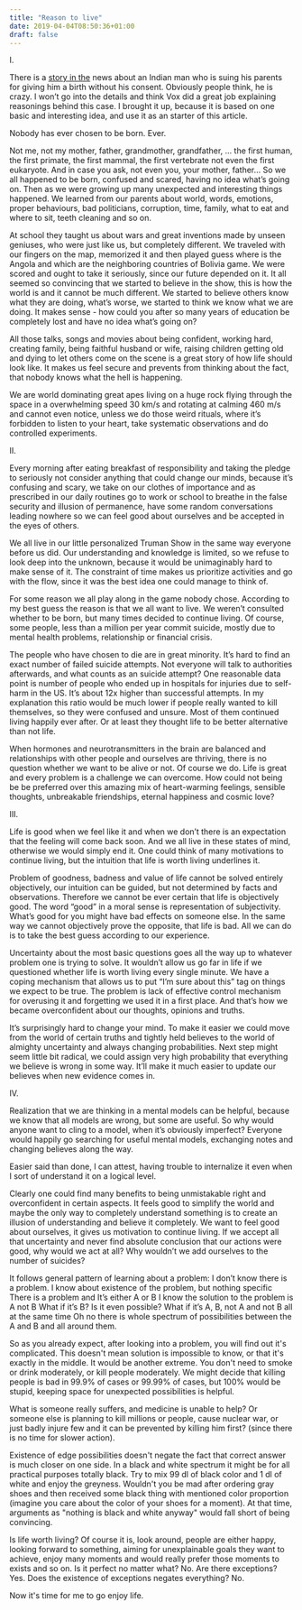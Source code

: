 ```yaml
---
title: "Reason to live"
date: 2019-04-04T08:50:36+01:00
draft: false
---
```


I.

There is a [story in the](https://www.vox.com/future-perfect/2019/2/7/18215586/india-man-suing-parents-giving-birth-antinatalism-raphael-samuel) news about an Indian man who is suing his parents for giving him a birth without his consent. Obviously people think, he is crazy. I won’t go into the details and think Vox did a great job explaining reasonings behind this case. I brought it up, because it is based on one basic and interesting idea, and use it as an starter of this article. 

Nobody has ever chosen to be born. Ever. 

Not me, not my mother, father, grandmother, grandfather, ... the first human, the first primate, the first mammal, the first vertebrate not even the first eukaryote. And in case you ask, not even you, your mother, father... So we all happened to be born, confused and scared, having no idea what’s going on. Then as we were growing up many unexpected and interesting things happened. We learned from our parents about world, words, emotions, proper behaviours, bad politicians, corruption, time, family, what to eat and where to sit, teeth cleaning and so on.

At school they taught us about wars and great inventions made by unseen geniuses, who were just like us, but completely different. We traveled with our fingers on the map, memorized it and then played guess where is the Angola and which are the neighboring countries of Bolivia game. We were scored and ought to take it seriously, since our future depended on it. It all seemed so convincing that we started to believe in the show, this is how the world is and it cannot be much different. We started to believe others know what they are doing, what’s worse, we started to think we know what we are doing. It makes sense - how could you after so many years of education be completely lost and have no idea what’s going on?

All those talks, songs and movies about being confident, working hard, creating family, being faithful husband or wife, raising children getting old and dying to let others come on the scene is a great story of how life should look like. It makes us feel secure and prevents from thinking about the fact, that nobody knows what the hell is happening. 

We are world dominating great apes living on a huge rock flying through the space in a overwhelming speed 30 km/s and rotating at calming 460 m/s and cannot even notice, unless we do those weird rituals, where it’s forbidden to listen to your heart, take systematic observations and do controlled experiments. 

II.

Every morning after eating breakfast of responsibility and taking the pledge to seriously not consider anything that could change our minds, because it’s confusing and scary, we take on our clothes of importance and as prescribed in our daily routines go to work or school to breathe in the false security and illusion of permanence, have some random conversations leading nowhere so we can feel good about ourselves and be accepted in the eyes of others.

We all live in our little personalized Truman Show in the same way everyone before us did. Our understanding and knowledge is limited, so we refuse to look deep into the unknown, because it would be unimaginably hard to make sense of it. The constraint of time makes us prioritize activities and go with the flow, since it was the best idea one could manage to think of.

For some reason we all play along in the game nobody chose. According to my best guess the reason is that we all want to live. We weren’t consulted whether to be born, but many times decided to continue living. Of course, some people, less than a million per year commit suicide, mostly due to mental health problems, relationship or financial crisis. 

The people who have chosen to die are in great minority. It’s hard to find an exact number of failed suicide attempts. Not everyone will talk to authorities afterwards, and what counts as an suicide attempt? One reasonable data point is number of people who ended up in hospitals for injuries due to self-harm in the US. It’s about 12x higher than successful attempts. In my explanation this ratio would be much lower if people really wanted to kill themselves, so they were confused and unsure. Most of them continued living happily ever after. Or at least they thought life to be better alternative than not life.

When hormones and neurotransmitters in the brain are balanced and relationships with other people and ourselves are thriving, there is no question whether we want to be alive or not. Of course we do. Life is great and every problem is a challenge we can overcome. How could not being be be preferred over this amazing mix of heart-warming feelings, sensible thoughts, unbreakable friendships, eternal happiness and cosmic love?

III.

Life is good when we feel like it and when we don’t there is an expectation that the feeling will come back soon. And we all live in these states of mind, otherwise we would simply end it. One could think of many motivations to continue living, but the intuition that life is worth living underlines it.

Problem of goodness, badness and value of life cannot be solved entirely objectively, our intuition can be guided, but not determined by facts and observations. Therefore we cannot be ever certain that life is objectively good. The word “good” in a moral sense is representation of subjectivity. What’s good for you might have bad effects on someone else. In the same way we cannot objectively prove the opposite, that life is bad. All we can do is to take the best guess according to our experience.

Uncertainty about the most basic questions goes all the way up to whatever problem one is trying to solve. It wouldn’t allow us go far in life if we questioned whether life is worth living every single minute. We have a coping mechanism that allows us to put “I’m sure about this” tag on things we expect to be true. The problem is lack of effective control mechanism for overusing it and forgetting we used it in a first place. And that’s how we became overconfident about our thoughts, opinions and truths. 

It’s surprisingly hard to change your mind. To make it easier we could move from the world of certain truths and tightly held believes to the world of almighty uncertainty and always changing probabilities. Next step might seem little bit radical, we could assign very high probability that everything we believe is wrong in some way. It’ll make it much easier to update our believes when new evidence comes in. 

IV. 

Realization that we are thinking in a mental models can be helpful, because we know that all models are wrong, but some are useful. So why would anyone want to cling to a model, when it’s obviously imperfect? Everyone would happily go searching for useful mental models, exchanging notes and changing believes along the way. 

Easier said than done, I can attest, having trouble to internalize it even when I sort of understand it on a logical level.

Clearly one could find many benefits to being unmistakable right and overconfident in certain aspects. It feels good to simplify the world and maybe the only way to completely understand something is to create an illusion of understanding and believe it completely. We want to feel good about ourselves, it gives us motivation to continue living. If we accept all that uncertainty and never find absolute conclusion that our actions were good, why would we act at all? Why wouldn’t we add ourselves to the number of suicides?

It follows general pattern of learning about a problem:
I don’t know there is a problem. 
I know about existence of the problem, but nothing specific
There is a problem and It’s either A or B
I know the solution to the problem is A not B
What if it’s B? Is it even possible?
What if it’s A, B, not A and not B all at the same time
Oh no there is whole spectrum of possibilities between the A and B and all around them.

So as you already expect, after looking into a problem, you will find out it's complicated. This doesn't mean solution is impossible to know, or that it's exactly in the middle. It would be another extreme. You don't need to smoke or drink moderately, or kill people moderately. We might decide that killing people is bad in 99.9% of cases or 99.99% of cases, but 100% would be stupid, keeping space for unexpected possibilities is helpful. 

What is someone really suffers, and medicine is unable to help? Or someone else is planning to kill millions or people, cause nuclear war, or just badly injure few and it can be prevented by killing him first? (since there is no time for slower action). 

Existence of edge possibilities doesn't negate the fact that correct answer is much closer on one side. In a black and white spectrum it might be for all practical purposes totally black. Try to mix 99 dl of black color and 1 dl of white and enjoy the greyness. Wouldn't you be mad after ordering gray shoes and then received some black thing with mentioned color proportion (imagine you care about the color of your shoes for a moment). At that time, arguments as "nothing is black and white anyway" would fall short of being convincing. 

Is life worth living? Of course it is, look around, people are either happy, looking forward to something, aiming for unexplainable goals they want to achieve, enjoy many moments and would really prefer those moments to exists and so on. Is it perfect no matter what? No. Are there exceptions? Yes. Does the existence of exceptions negates everything? No. 

Now it's time for me to go enjoy life.